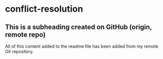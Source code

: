 # conflict-resolution

## This is a subheading created on GitHub (origin, remote repo)

All of this content added to the readme file has been added from my remote Git repository.
